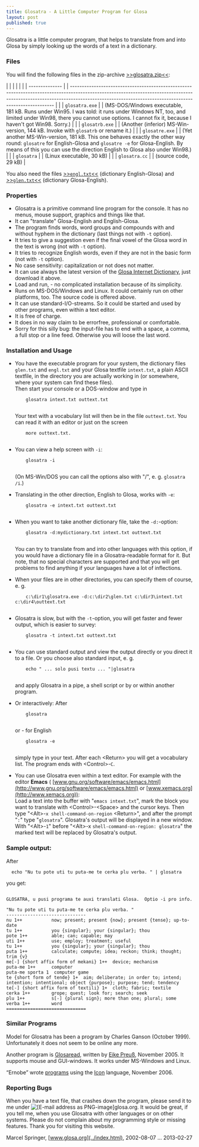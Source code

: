 ```yaml
---
title: Glosatra - A Little Computer Program for Glosa
layout: post
published: true
---
```

  
  
  


  
  
  

Glosatra is a little computer program, that helps to translate from and
into Glosa by simply looking up the words of a text in a dictionary.

  

### Files

You will find the following files in the zip-archive
[\>\>glosatra.zip\<\<](../dat/glosatra.zip):

|  |                |  |                                                                                                                                                                                                                                     |
|  | -------------- |  | ----------------------------------------------------------------------------------------------------------------------------------------------------------------------------------------------------------------------------------- |
|  | `glosatra.exe` |  | (MS-DOS/Windows executable, 181 kB. Runs under Win95. I was told: it runs under Windows NT, too, and limited under Win98, there you cannot use options. I cannot fix it, because I haven't got Win98. Sorry.)                       |
|  | `glosatrb.exe` |  | (Another (inferior) MS-Win-version, 144 kB. Invoke with `glosatrb` or rename it.)                                                                                                                                                   |
|  | `glosatre.exe` |  | (Yet another MS-Win-version, 181 kB. This one behaves exactly the other way round: `glosatre` for English-Glosa and `glosatre -e` for Glosa-English. By means of this you can use the direction English to Glosa also under Win98.) |
|  | `glosatra`     |  | (Linux executable, 30 kB)                                                                                                                                                                                                           |
|  | `glosatra.cc`  |  | (source code, 29 kB)                                                                                                                                                                                                                |

You also need the files [\>\>`engl.txt`\<\<](../gid/engl.txt)
(dictionary English-Glosa) and [\>\>`glen.txt`\<\<](../gid/glen.txt)
(dictionary Glosa-English).

  

### Properties

  - Glosatra is a primitive command line program for the console. It has
    no menus, mouse support, graphics and things like that.
  - It can "translate" Glosa-English and English-Glosa.
  - The program finds words, word groups and compounds with and without
    hyphem in the dictionary (last things not with `-t` option).
  - It tries to give a suggestion even if the final vowel of the Glosa
    word in the text is wrong (not with `-t` option).
  - It tries to recognize English words, even if they are not in the
    basic form (not with `-t` option).
  - No case sensitivity: capitalization or not does not matter.
  - It can use always the latest version of the [Glosa Internet
    Dictionary](../gid/index.html), just download it above.
  - Load and run, - no complicated installation because of its
    simplicity.
  - Runs on MS-DOS/Windows and Linux. It could certainly run on other
    platforms, too. The source code is offered above.
  - It can use standard-I/O-streams. So it could be started and used by
    other programs, even within a text editor.
  - It is free of charge.
  - It does in no way claim to be errorfree, professional or
    comfortable.
  - Sorry for this silly bug: the input-file has to end with a space, a
    comma, a full stop or a line feed. Otherwise you will loose the last
    word.

  
  

### Installation and Usage

  - You have the executable program for your system, the dictionary
    files `glen.txt` and `engl.txt` and your Glosa textfile
    `intext.txt`, a plain ASCII textfile, in the directory you are
    actually working in (or somewhere, where your system can find these
    files).  
    Then start your console or a DOS-window and type in  
    
    ``` 
        glosatra intext.txt outtext.txt 
      
    ```
    
    Your text with a vocabulary list will then be in the file
    `outtext.txt`. You can read it with an editor or just on the
    screen  
    
    ``` 
        more outtext.txt. 
      
    ```

  - You can view a help screen with `-i`:  
    
    ``` 
        glosatra -i
      
    ```
    
    (On MS-Win/DOS you can call the options also with "/", e. g.
    `glosatra /i`.)  
      

  - Translating in the other direction, English to Glosa, works with
    `-e`:
    
    ``` 
        glosatra -e intext.txt outtext.txt
      
    ```

  - When you want to take another dictionary file, take the
    `-d:`-option:  
    
    ``` 
        glosatra -d:mydictionary.txt intext.txt outtext.txt
      
    ```
    
    You can try to translate from and into other languages with this
    option, if you would have a dictionary file in a Glosatra-readable
    format for it. But note, that no special characters are supported
    and that you will get problems to find anything if your languages
    have a lot of inflections.  
      

  - When your files are in other directories, you can specify them of
    course, e. g.  
    
    ``` 
        c:\dir1\glosatra.exe -d:c:\dir2\glen.txt c:\dir3\intext.txt c:\dir4\outtext.txt
      
    ```

  - Glosatra is slow, but with the `-t`-option, you will get faster and
    fewer output, which is easier to survey:  
    
    ``` 
        glosatra -t intext.txt outtext.txt
      
    ```

  - You can use standard output and view the output directly or you
    direct it to a file. Or you choose also standard input, e. g.  
    
    ``` 
        echo " ... solo pusi textu ... "|glosatra 
      
    ```
    
    and apply Glosatra in a pipe, a shell script or by or within another
    program.  
      

  - Or interactively: After  
    
    ``` 
        glosatra
      
    ```
    
    or - for English
    
    ``` 
        glosatra -e
      
    ```
    
    simply type in your text. After each \<Return\> you will get a
    vocabulary list. The program ends with \<Control\>-`C`.  
      

  - You can use Glosatra even within a text editor. For example with the
    editor **Emacs** (
    [www.gnu.org/software/emacs/emacs.html](http://www.gnu.org/software/emacs/emacs.html)
    or [www.xemacs.org](http://www.xemacs.org)):  
    Load a text into the buffer with "`emacs intext.txt`", mark the
    block you want to translate with \<Control\>-\<Space\> and the
    cursor keys. Then type "\<Alt\>-`x shell-command-on-region`
    \<Return\>", and after the prompt "`:`" type "`glosatra`".
    Glosatra's output will be displayed in a new window. With
    "\<Alt\>-`1`" before "\<Alt\>-x `shell-command-on-region: glosatra`"
    the marked text will be replaced by Glosatra's output.

  
  

### Sample output:

After

``` 
  echo "Nu tu pote uti tu puta-me te cerka plu verba. " | glosatra 
```

you get:

``` 

GLOSATRA, u pusi programa te auxi translati Glosa.  Optio -i pro info.

"Nu tu pote uti tu puta-me te cerka plu verba. "
------------------------------
nu 1++           now; present; present {now}; present {tense}; up-to-date
tu 1++           you {singular}; your {singular}; thou
pote 1++         able; can; capable; may
uti 1++          use; employ; treatment; useful
tu 1++           you {singular}; your {singular}; thou
puta 1++         calculate; compute; idea; reckon; think; thought; trim {v}
me[-] {short affix form of mekani} 1++  device; mechanism
puta-me 1++      computer
puta-me sporta 1  computer game
te {short form of tende} 1+  aim; deliberate; in order to; intend; intention; intentional; object {purpose}; purpose; tend; tendency
te[-] {short affix form of textili} 1+  cloth; fabric; textile
cerka 1++        grope; quest; look for; search; seek
plu 1++          s[-] {plural sign}; more than one; plural; some
verba 1++        word
==============================
```

  
  

### Similar Programs

Model for Glosatra has been a program by Charles Ganson (October 1999).
Unfortunately it does not seem to be online any more.

Another program is
[Glosaread](http://www.eikepreuss.de/glosa/glosaread.shtml), written by
[Eike Preuß](http://www.eikepreuss.de), November 2005. It supports mouse
and GUI-windows. It works under MS-Windows and Linux.

“Ernobe” wrote
[programs](http://www.costarricense.cr/pagina/ernobe/proglosa.htm) using
the [Icon](http://www.cs.arizona.edu/icon/) language, November 2006.

  

### Reporting Bugs

When you have a text file, that crashes down the program, please send it
to me under ![\[E-mail address as
PNG-image\]](../pic/emailm.png)glosa.org. It would be great, if you tell
me, when you use Glosatra with other languages or on other systems.
Please do not complain about my programming style or missing features.
Thank you for visiting this website.

  

Marcel Springer, [www.glosa.org](../index.html), 2002-08-07
... 2013-02-27

